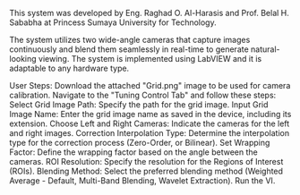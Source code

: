 This system was developed by Eng. Raghad O. Al-Harasis  and Prof. Belal H. Sababha at Princess Sumaya University for Technology. 

The system utilizes two wide-angle cameras that capture images continuously and blend them seamlessly in real-time to generate natural-looking viewing.  The system is implemented using LabVIEW and it is adaptable to any hardware type. 

User Steps: 
Download the attached "Grid.png" image to be used for camera calibration. 
Navigate to the "Tuning Control Tab" and follow these steps:
Select Grid Image Path: Specify the path for the grid image.
Input Grid Image Name: Enter the grid image name as saved in the device, including its extension.
Choose Left and Right Cameras: Indicate the cameras for the left and right images.
Correction Interpolation Type: Determine the interpolation type for the correction process (Zero-Order, or Bilinear).
Set Wrapping Factor: Define the wrapping factor based on the angle between the cameras.
ROI Resolution: Specify the resolution for the Regions of Interest (ROIs).
Blending Method: Select the preferred blending method (Weighted Average - Default, Multi-Band Blending, Wavelet Extraction).
Run the VI.
